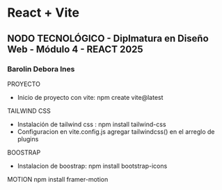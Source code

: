 # React + Vite
## NODO TECNOLÓGICO - Diplmatura en Diseño Web - Módulo 4 - REACT 2025
### Barolin Debora Ines 

PROYECTO 
* Inicio de proyecto con vite: 
npm create vite@latest

TAILWIND CSS
* Instalación de tailwind css : 
npm install tailwind-css
* Configuracion en vite.config.js 
agregar tailwindcss() en el arreglo de plugins

BOOSTRAP 
* Instalacion de boostrap: 
npm install bootstrap-icons

MOTION
 npm install framer-motion